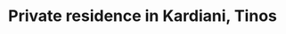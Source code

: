 ---
layout: project.hbs
key: private-residence-in-kardiani
title: Private residence in Kardiani, Tinos
category: Residential
og: true
description:
- in progress
photos:
- "main.jpg"
- "main.jpg"

---